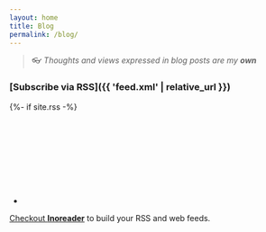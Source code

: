 ```yaml
---
layout: home
title: Blog
permalink: /blog/
---
```

> :eyeglasses: *Thoughts and views expressed in blog posts are my **own***

### [Subscribe via RSS]({{ 'feed.xml' | relative_url }})

{%- if site.rss -%}<div class="blog-rss"><ul><li><a href="{{ 'feed.xml' | relative_url }}"><svg class="svg-icon"><use xlink:href="{{ '/assets/minima-social-icons.svg#rss' | relative_url }}"></use></svg><!--<span>{{ site.rss | escape }}</span></a></li>{%- endif -%}--></div>

Checkout [**Inoreader**](https://www.inoreader.com/) to build your RSS and web feeds.
